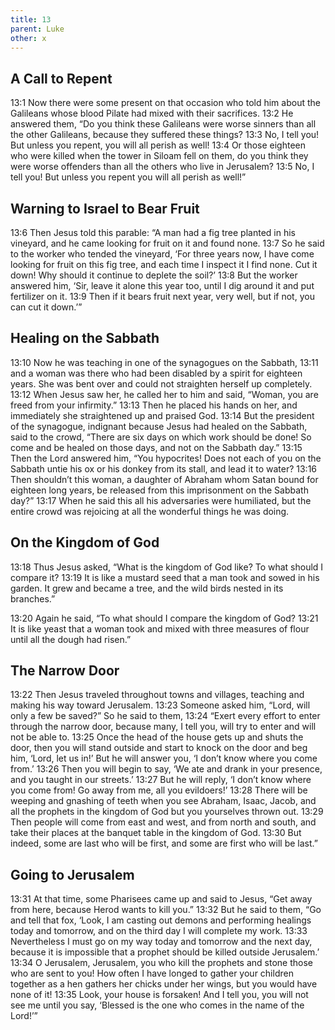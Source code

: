 ```yaml
---
title: 13
parent: Luke
other: x
---
```


## A Call to Repent

<a name="13:1">13:1</a> Now there were some present on that occasion who told him about the Galileans whose blood Pilate had mixed with their sacrifices. <a name="13:2">13:2</a> He answered them, “Do you think these Galileans were worse sinners than all the other Galileans, because they suffered these things? <a name="13:3">13:3</a> No, I tell you! But unless you repent, you will all perish as well! <a name="13:4">13:4</a> Or those eighteen who were killed when the tower in Siloam fell on them, do you think they were worse offenders than all the others who live in Jerusalem? <a name="13:5">13:5</a> No, I tell you! But unless you repent you will all perish as well!”

## Warning to Israel to Bear Fruit

<a name="13:6">13:6</a> Then Jesus told this parable: “A man had a fig tree planted in his vineyard, and he came looking for fruit on it and found none. <a name="13:7">13:7</a> So he said to the worker who tended the vineyard, ‘For three years now, I have come looking for fruit on this fig tree, and each time I inspect it I find none. Cut it down! Why should it continue to deplete the soil?’ <a name="13:8">13:8</a> But the worker answered him, ‘Sir, leave it alone this year too, until I dig around it and put fertilizer on it. <a name="13:9">13:9</a> Then if it bears fruit next year, very well, but if not, you can cut it down.’”

## Healing on the Sabbath

<a name="13:10">13:10</a> Now he was teaching in one of the synagogues on the Sabbath, <a name="13:11">13:11</a> and a woman was there who had been disabled by a spirit for eighteen years. She was bent over and could not straighten herself up completely. <a name="13:12">13:12</a> When Jesus saw her, he called her to him and said, “Woman, you are freed from your infirmity.” <a name="13:13">13:13</a> Then he placed his hands on her, and immediately she straightened up and praised God. <a name="13:14">13:14</a> But the president of the synagogue, indignant because Jesus had healed on the Sabbath, said to the crowd, “There are six days on which work should be done! So come and be healed on those days, and not on the Sabbath day.” <a name="13:15">13:15</a> Then the Lord answered him, “You hypocrites! Does not each of you on the Sabbath untie his ox or his donkey from its stall, and lead it to water? <a name="13:16">13:16</a> Then shouldn’t this woman, a daughter of Abraham whom Satan bound for eighteen long years, be released from this imprisonment on the Sabbath day?” <a name="13:17">13:17</a> When he said this all his adversaries were humiliated, but the entire crowd was rejoicing at all the wonderful things he was doing.

## On the Kingdom of God

<a name="13:18">13:18</a> Thus Jesus asked, “What is the kingdom of God like? To what should I compare it? <a name="13:19">13:19</a> It is like a mustard seed that a man took and sowed in his garden. It grew and became a tree, and the wild birds nested in its branches.”

<a name="13:20">13:20</a> Again he said, “To what should I compare the kingdom of God? <a name="13:21">13:21</a> It is like yeast that a woman took and mixed with three measures of flour until all the dough had risen.”

## The Narrow Door

<a name="13:22">13:22</a> Then Jesus traveled throughout towns and villages, teaching and making his way toward Jerusalem. <a name="13:23">13:23</a> Someone asked him, “Lord, will only a few be saved?” So he said to them, <a name="13:24">13:24</a> “Exert every effort to enter through the narrow door, because many, I tell you, will try to enter and will not be able to. <a name="13:25">13:25</a> Once the head of the house gets up and shuts the door, then you will stand outside and start to knock on the door and beg him, ‘Lord, let us in!’ But he will answer you, ‘I don’t know where you come from.’ <a name="13:26">13:26</a> Then you will begin to say, ‘We ate and drank in your presence, and you taught in our streets.’ <a name="13:27">13:27</a> But he will reply, ‘I don’t know where you come from! Go away from me, all you evildoers!’ <a name="13:28">13:28</a> There will be weeping and gnashing of teeth when you see Abraham, Isaac, Jacob, and all the prophets in the kingdom of God but you yourselves thrown out. <a name="13:29">13:29</a> Then people will come from east and west, and from north and south, and take their places at the banquet table in the kingdom of God. <a name="13:30">13:30</a> But indeed, some are last who will be first, and some are first who will be last.”

## Going to Jerusalem

<a name="13:31">13:31</a> At that time, some Pharisees came up and said to Jesus, “Get away from here, because Herod wants to kill you.” <a name="13:32">13:32</a> But he said to them, “Go and tell that fox, ‘Look, I am casting out demons and performing healings today and tomorrow, and on the third day I will complete my work. <a name="13:33">13:33</a> Nevertheless I must go on my way today and tomorrow and the next day, because it is impossible that a prophet should be killed outside Jerusalem.’ <a name="13:34">13:34</a> O Jerusalem, Jerusalem, you who kill the prophets and stone those who are sent to you! How often I have longed to gather your children together as a hen gathers her chicks under her wings, but you would have none of it! <a name="13:35">13:35</a> Look, your house is forsaken! And I tell you, you will not see me until you say, ‘Blessed is the one who comes in the name of the Lord!’”

